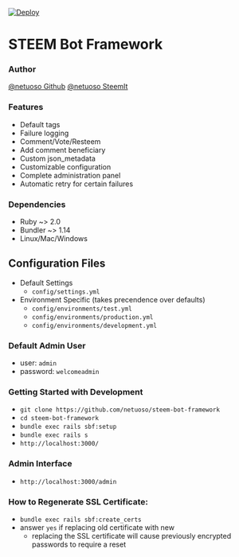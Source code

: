 [![Deploy](https://www.herokucdn.com/deploy/button.svg)](https://heroku.com/deploy)

# STEEM Bot Framework

### Author
[@netuoso Github](https://github.com/@netuoso)
[@netuoso SteemIt](https://steemit.com/@netuoso)

### Features
- Default tags
- Failure logging
- Comment/Vote/Resteem
- Add comment beneficiary
- Custom json_metadata
- Customizable configuration
- Complete administration panel
- Automatic retry for certain failures

### Dependencies
- Ruby ~> 2.0
- Bundler ~> 1.14
- Linux/Mac/Windows

## Configuration Files
- Default Settings
	- `config/settings.yml`
- Environment Specific (takes precendence over defaults)
	- `config/environments/test.yml`
	- `config/environments/production.yml`
	- `config/environments/development.yml`

### Default Admin User
- user: `admin`
- password: `welcomeadmin`

### Getting Started with Development
- `git clone https://github.com/netuoso/steem-bot-framework`
- `cd steem-bot-framework`
- `bundle exec rails sbf:setup`
- `bundle exec rails s`
- `http://localhost:3000/`

### Admin Interface
- `http://localhost:3000/admin`

### How to Regenerate SSL Certificate:
- `bundle exec rails sbf:create_certs`
- answer `yes` if replacing old certificate with new
	- replacing the SSL certificate will cause previously encrypted passwords to require a reset